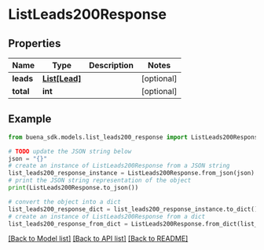 # ListLeads200Response


## Properties

Name | Type | Description | Notes
------------ | ------------- | ------------- | -------------
**leads** | [**List[Lead]**](Lead.md) |  | [optional] 
**total** | **int** |  | [optional] 

## Example

```python
from buena_sdk.models.list_leads200_response import ListLeads200Response

# TODO update the JSON string below
json = "{}"
# create an instance of ListLeads200Response from a JSON string
list_leads200_response_instance = ListLeads200Response.from_json(json)
# print the JSON string representation of the object
print(ListLeads200Response.to_json())

# convert the object into a dict
list_leads200_response_dict = list_leads200_response_instance.to_dict()
# create an instance of ListLeads200Response from a dict
list_leads200_response_from_dict = ListLeads200Response.from_dict(list_leads200_response_dict)
```
[[Back to Model list]](../README.md#documentation-for-models) [[Back to API list]](../README.md#documentation-for-api-endpoints) [[Back to README]](../README.md)


